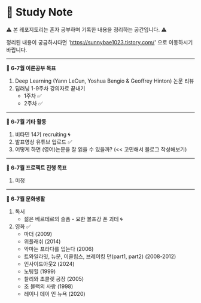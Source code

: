 # 📝 Study Note

⚠️ 본 레포지토리는 혼자 공부하며 기록한 내용을 정리하는 공간입니다. ⚠️

정리된 내용이 궁금하시다면 'https://sunnybae1023.tistory.com/' 으로 이동하시기 바랍니다.

---
**📍 6-7월 이론공부 목표**

1. Deep Learning (Yann LeCun, Yoshua Bengio & Geoffrey Hinton) 논문 리뷰
2. 딥러닝 1-9주차 강의자료 끝내기
   - 1주차 ✅
   - 2주차 ✅

---
**📍 6-7월 기타 활동**

1. 비타민 14기 recruiting 🌀
2. 발표영상 유튜브 업로드 ✅
3. 어떻게 하면 (영어)논문을 잘 읽을 수 있을까? (<< 고민해서 블로그 작성해보기)

---
**📍 6-7월 프로젝트 진행 목표**

1. 미정
   
---
**📍 6-7월 문화생활**

1. 독서
   - 젊은 베르테르의 슬픔 - 요한 볼프강 폰 괴테 🌀
2. 영화 ✅
   - 마더 (2009)
   - 위플래쉬 (2014)
   - 악마는 프라다를 입는다 (2006)
   - 트와일라잇, 뉴문, 이클립스, 브레이킹 던(part1, part2) (2008-2012)
   - 인사이드아웃2 (2024)
   - 노팅힐 (1999)
   - 찰리와 초콜렛 공장 (2005)
   - 조 블랙의 사랑 (1998)
   - 레이니 데이 인 뉴욕 (2020)
